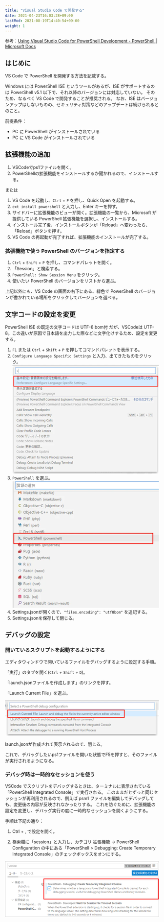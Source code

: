 ```yaml
---
title: "Visual Studio Code で開発する"
date: 2021-04-23T16:03:28+09:00
lastMod: 2021-08-19T14:40:54+09:00
weight: 1
---
```


参考：[Using Visual Studio Code for PowerShell Development - PowerShell | Microsoft Docs](https://docs.microsoft.com/en-us/powershell/scripting/dev-cross-plat/vscode/using-vscode)

## はじめに
VS Code で PowerShell を開発する方法を記載する。

Windows には PowerShell ISE というツールがあるが、ISE がサポートするのは PowerShell v5.1 以下で、それ以降のバージョンには対応していない。
そのため、なるべく VS Code で開発することが推奨される。
なお、ISE はバージョンアップはしないものの、セキュリティ対策などのアップデートは続けられるとのこと。

前提条件：

* PC に PowerShell がインストールされている
* PC に VS Code がインストールされている

## 拡張機能の追加
1. VSCodeでps1ファイルを開く。
2. PowerShellの拡張機能をインストールするか聞かれるので、インストールする。

または

1. VS Code を起動し、`Ctrl` + `P` を押し、Quick Open を起動する。
1.  `ext install powershell` と入力し、Enter キーを押す。
1. サイドバーに拡張機能のビューが開く。拡張機能の一覧から、Microsoft が提供している PowerShell 拡張機能を選択し、インストールする。
1. インストール完了後、インストールボタンが「Reload」へ変わったら、「Reload」ボタンを押す。
1. VS Code の再起動が完了すれば、拡張機能のインストールが完了する。

### 拡張機能で使う PowerShell のバージョンを指定する

1. `Ctrl` + `Shift` + `P` を押し、コマンドパレットを開く。
1. 「Session」と検索する。
1. `PowerShell: Show Session Menu` をクリック。
1. 使いたい PowerShell のバージョンをリストから選ぶ。

上記以外にも、VS Code の画面の右下にある、緑色で PowerShell のバージョンが書かれている場所をクリックしてバージョンを選べる。

## 文字コードの設定を変更
PowerShell ISE の既定の文字コードは UTF-8 bom付 だが、VSCodeは UTF-8。この違いが原因で日本語を出力した際などに文字化けするため、設定を変更する。

1. `F1` または `Ctrl` + `Shift` + `P` を押してコマンドパレットを表示する。
1. `Configure Language Specific Settings` と入力、出てきたものをクリック。<br>![](2021-04-23-16-05-58.png)
1. `PowerShell` を選ぶ。<br>![](2021-04-23-16-06-20.png)
1. Settings.jsonが開くので、`"files.encoding": "utf8bom"` を追記する。
1. Settings.jsonを保存して閉じる。

## デバッグの設定

### 開いているスクリプトを起動するようにする
エディタウィンドウで開いているファイルをデバッグするように設定する手順。

「実行」のタブを開く(`Ctrl` + `Shift` + `D`)。

「launch.jsonファイルを作成します」のリンクを押す。

「Launch Current File」を選ぶ。

![](2021-04-23-16-07-44.png)

launch.jsonが作成されて表示されるので、閉じる。

これで、デバッグしたいps1ファイルを開いた状態でF5を押すと、そのファイルが実行されるようになる。

### デバッグ時は一時的なセッションを使う
VSCode でスクリプトをデバッグするときは、ターミナルに表示されている「PowerShell Integrated Console」で実行される。
このままだとずっと同じセッションが再利用されるので、例えば psm1 ファイルを編集してデバッグしても、変更後の内容が反映されなかったりする。
これを防ぐために、拡張機能の設定を変更し、デバッグ実行の度に一時的なセッションを開くようにする。

手順は下記の通り：

1. Ctrl + , で設定を開く。

2. 検索欄に「session」と入力し、カテゴリ 拡張機能 → PowerShell Configuration の中にある「PowerShell > Debugging: Create Temporary Integrated Console」のチェックボックスをオンにする。

![](2021-04-23-16-11-54.png)

